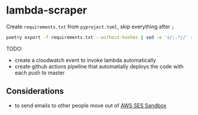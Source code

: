 # lambda-scraper

Create `requirements.txt` from `pyproject.toml`, skip everything after `;`

```bash
poetry export -f requirements.txt --without-hashes | sed -e 's/;.*//' > requirements.txt
```

TODO:

- create a cloudwatch event to invoke lambda automatically
- create github actions pipeline that automatially deploys the code with each push to master

## Considerations

- to send emails to other people move out of [AWS SES Sandbox](https://docs.aws.amazon.com/ses/latest/dg/request-production-access.html?icmpid=docs_ses_console)
